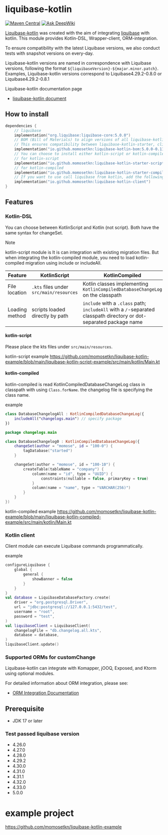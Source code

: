 # liquibase-kotlin
[![Maven Central](https://img.shields.io/maven-central/v/io.github.momosetkn/liquibase-kotlin-dsl)](https://search.maven.org/artifact/io.github.momosetkn/liquibase-kotlin-dsl)
[![Ask DeepWiki](https://deepwiki.com/badge.svg)](https://deepwiki.com/momosetkn/liquibase-kotlin)

[Liquibase-kotlin](https://momosetkn.github.io/liquibase-kotlin) was created with the aim of integrating [liquibase](https://github.com/liquibase/liquibase) with kotlin.
This module provides Kotlin-DSL, Wrapper-client, ORM-integration.

To ensure compatibility with the latest Liquibase versions, we also conduct tests with snapshot versions on every-day.

Liquibase-kotlin versions are named in correspondence with Liquibase versions, following the format `${liquibaseVersion}-${majar.minor.patch}`.
Examples, Liquibase-kotlin versions correspond to Liquibase4.29.2-0.8.0 or Liquibase4.29.2-0.8.1

Liquibase-kotlin documentation page 
- [liquibase-kotlin document](https://momosetkn.github.io/liquibase-kotlin-docs) 

## How to install

```kotlin
dependencies {
    // liquibase
    implementation("org.liquibase:liquibase-core:5.0.0")
    // BOM (Bill of Materials) to align versions of all liquibase-kotlin modules.
    // This ensures compatibility between liquibase-kotlin-starter, client, and other extensions.
    implementation("io.github.momosetkn:liquibase-kotlin-bom:5.0.0-0.11.0")
    // You can choose to install either kotlin-script or kotlin-compiled.
    // for kotlin-script
    implementation("io.github.momosetkn:liquibase-kotlin-starter-script")
    // for kotlin-compiled
    implementation("io.github.momosetkn:liquibase-kotlin-starter-compiled")
    // If you want to use call liquibase from kotlin, add the following code.
    implementation("io.github.momosetkn:liquibase-kotlin-client")
}
```

## Features

### Kotlin-DSL

You can choose between KotlinScript and Kotlin (not script).
Both have the same syntax for changeSet.

> [!NOTE]
> kotlin-script module is It is can integration with existing migration files.
> But when integrating the kotlin-compiled module, you need to load kotlin-compiled migration using include or includeAll.

| Feature | KotlinScript | KotlinCompiled |
| --- | --- | --- |
| File location | `.kts` files under `src/main/resources` | Kotlin classes implementing `KotlinCompiledDatabaseChangeLog` on the classpath |
| Loading method | scripts loaded directly by path | `include` with a `.class` path; `includeAll` with a `/`-separated classpath directory or dot-separated package name |

#### kotlin-script

Please place the kts files under `src/main/resources`.

kotlin-script example
https://github.com/momosetkn/liquibase-kotlin-example/blob/main/liquibase-kotlin-script-example/src/main/kotlin/Main.kt

#### kotlin-compiled

kotlin-compiled is read KotlinCompiledDatabaseChangeLog class in classpath with using `Class.forName`.
the changelog file is specifying the class name.

example
```kotlin
class DatabaseChangelogAll : KotlinCompiledDatabaseChangeLog({
    includeAll("changelogs.main") // specify package
})
```

```kotlin
package changelogs.main

class DatabaseChangelog0 : KotlinCompiledDatabaseChangeLog({
    changeSet(author = "momose", id = "100-0") {
        tagDatabase("started")
    }

    changeSet(author = "momose", id = "100-10") {
        createTable(tableName = "company") {
            column(name = "id", type = "UUID") {
                constraints(nullable = false, primaryKey = true)
            }
            column(name = "name", type = "VARCHAR(256)")
        }
    }
})
```

kotlin-compiled example
https://github.com/momosetkn/liquibase-kotlin-example/blob/main/liquibase-kotlin-compiled-example/src/main/kotlin/Main.kt

### Kotlin client

Client module can execute Liquibase commands programmatically.

example
```kotlin
configureLiquibase {
    global {
        general {
            showBanner = false
        }
    }
}
val database = LiquibaseDatabaseFactory.create(
    driver = "org.postgresql.Driver",
    url = "jdbc:postgresql://127.0.0.1:5432/test",
    username = "root",
    password = "test",
)
val liquibaseClient = LiquibaseClient(
    changelogFile = "db.changelog.all.kts",
    database = database,
)
liquibaseClient.update()
```
### Supported ORMs for customChange

Liquibase-kotlin can integrate with Komapper, jOOQ, Exposed, and Ktorm using optional modules.

For detailed information about ORM integration, please see:
- [ORM Integration Documentation](https://momosetkn.github.io/liquibase-kotlin-docs/orm-integration.html)


## Prerequisite

- JDK 17 or later

### Test passed liquibase version
- 4.26.0
- 4.27.0
- 4.28.0
- 4.29.2
- 4.30.0
- 4.31.0
- 4.31.1
- 4.32.0
- 4.33.0
- 5.0.0

# example project
https://github.com/momosetkn/liquibase-kotlin-example
